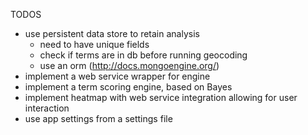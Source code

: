 

TODOS
- use persistent data store to retain analysis
	- need to have unique fields
	- check if terms are in db before running geocoding
	- use an orm (http://docs.mongoengine.org/)
- implement a web service wrapper for engine
- implement a term scoring engine, based on Bayes
- implement heatmap with web service integration allowing for user interaction
- use app settings from a settings file
